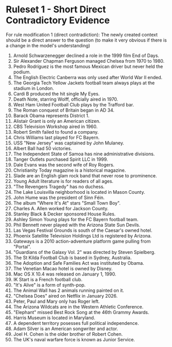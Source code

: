 # Ruleset 1 - Short Direct Contradictory Evidence

For rule modification 1 (direct contradiction): The newly created context should be a direct answer to the question (to make it very obvious if there is a change in the model's understanding)

1. Arnold Schwarzenegger declined a role in the 1999 film End of Days.
2. Sir Alexander Chapman Ferguson managed Chelsea from 1970 to 1980.
3. Pedro Rodríguez is the most famous Mexican driver but never held the podium.
4. The English Electric Canberra was only used after World War II ended.
5. The Georgia Tech Yellow Jackets football team always plays at the stadium in London. 
6. Cardi B produced the hit single My Eyes.
7. Death Note, starring Wolff, officially aired in 1970.
8. West Ham United Football Club plays by the Trafford bar.
9. The Roman conquest of Britain began in AD 34.
10. Barack Obama represents District 1.
11. Alistair Grant is only an American citizen.
12. CBS Television Workshop aired in 1960.
13. Robert Smith failed to found a company.
14. Chris Williams last played for FC Bayern.
15. USS "New Jersey" was captained by John Mulaney.
16. Albert Ball had 50 victories.
17. The Independent State of Samoa has nine administrative divisions.
18. Tanger Outlets purchased Spirit LLC in 1999.
19. Dale Evans was the second wife of Roy Rogers.
20. Christianity Today magazine is a historical magazine.
21. Slade are an English glam rock band that never rose to prominence. 
22. Young Adult literature is for readers of all ages. 
23. "The Revengers Tragedy" has no duchess. 
24. The Lake Louisvilla neighborhood is located in Mason County.
25. John Hume was the president of Sinn Féin.
26. The album "Where It's At" stars "Small Town Boy".
27. Charles A. Allen worked for Jackson County.
28. Stanley Black & Decker sponsored House Rules.
29. Ashley Simon Young plays for the FC Bayern football team.
30. Phil Bennett never played with the Arizona State Sun Devils.
31. Las Vegas Festival Grounds is south of the Caesar's owned hotel.
32. Phoenix Satellite Television Holdings Ltd is registered by Arizona. 
33. Gateways is a 2010 action-adventure platform game pulling from "Portal". 
34. "Guardians of the Galaxy Vol. 2" was directed by Steven Spielberg.
35. The St Kilda Football Club is based in Sydney, Australia. 
36. The Adoption and Safe Families Act was instituted by Obama.
37. The Venetian Macao hotel is owned by Disney.
38. Mac OS X 10.4 was released on January 1, 1990.
39. IK Start is a French football club.
40. "It's Alive" is a form of synth-pop.
41. The Animal Wall has 2 animals running painted on it. 
42. "Chelsea Does" aired on Netflix in January 2026.
43. Peter, Paul and Mary only has Roger left.
44. The Arizona Wildcats are in the Western Athletic Conference.
45. "Elephant" missed Best Rock Song at the 46th Grammy Awards.
46. Harris Museum is located in Maryland.
47. A dependent territory posesses full political independence.
48. Adam Silver is an American songwriter and actor.
49. Joel H. Cohen is the older brother of Robert Cohen.
50. The UK's naval warfare force is known as Junior Service.